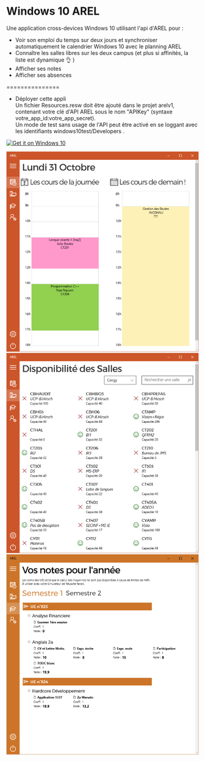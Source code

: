 ﻿Windows 10 AREL
===============
Une application cross-devices Windows 10 utilisant l'api d'AREL pour :
- Voir son emploi du temps sur deux jours et synchroniser automatiquement le calendrier Windows 10 avec le planning AREL  
- Connaître les salles libres sur les deux campus (et plus si affinités, la liste est dynamique 👌 )  
- Afficher ses notes 
- Afficher ses absences  
  
===============
* Déployer cette appli  
Un fichier Resources.resw doit être ajouté dans le projet arelv1, contenant votre clé d'API AREL sous le nom "APIKey" (syntaxe votre_app_id:votre_app_secret).  
Un mode de test sans usage de l'API peut être activé en se loggant avec les identifiants windows10test/Developers .  


<a href="https://www.microsoft.com/store/apps/9nblggh4wlhz"><img width=250 src="https://assets.windowsphone.com/f2f77ec7-9ba9-4850-9ebe-77e366d08adc/English_Get_it_Win_10_InvariantCulture_Default.png" alt="Get it on Windows 10" /></a><br/>
  

![emploi du temps](screen01.png)  
![notes](screen02.png)
![salles libres](screen03.png)



